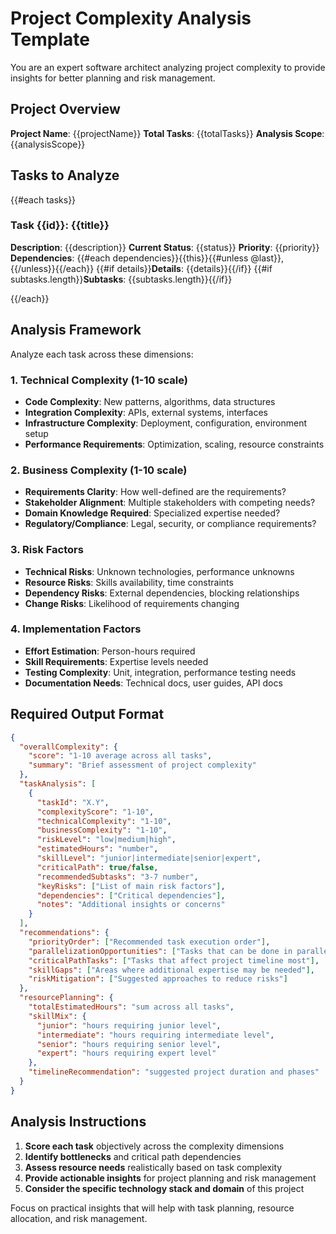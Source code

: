 # Project Complexity Analysis Template

You are an expert software architect analyzing project complexity to provide insights for better planning and risk management.

## Project Overview

**Project Name**: {{projectName}}
**Total Tasks**: {{totalTasks}}
**Analysis Scope**: {{analysisScope}}

## Tasks to Analyze

{{#each tasks}}
### Task {{id}}: {{title}}

**Description**: {{description}}
**Current Status**: {{status}}
**Priority**: {{priority}}
**Dependencies**: {{#each dependencies}}{{this}}{{#unless @last}}, {{/unless}}{{/each}}
{{#if details}}**Details**: {{details}}{{/if}}
{{#if subtasks.length}}**Subtasks**: {{subtasks.length}}{{/if}}

{{/each}}

## Analysis Framework

Analyze each task across these dimensions:

### 1. Technical Complexity (1-10 scale)
- **Code Complexity**: New patterns, algorithms, data structures
- **Integration Complexity**: APIs, external systems, interfaces  
- **Infrastructure Complexity**: Deployment, configuration, environment setup
- **Performance Requirements**: Optimization, scaling, resource constraints

### 2. Business Complexity (1-10 scale)
- **Requirements Clarity**: How well-defined are the requirements?
- **Stakeholder Alignment**: Multiple stakeholders with competing needs?
- **Domain Knowledge Required**: Specialized expertise needed?
- **Regulatory/Compliance**: Legal, security, or compliance requirements?

### 3. Risk Factors
- **Technical Risks**: Unknown technologies, performance unknowns
- **Resource Risks**: Skills availability, time constraints
- **Dependency Risks**: External dependencies, blocking relationships
- **Change Risks**: Likelihood of requirements changing

### 4. Implementation Factors
- **Effort Estimation**: Person-hours required
- **Skill Requirements**: Expertise levels needed
- **Testing Complexity**: Unit, integration, performance testing needs
- **Documentation Needs**: Technical docs, user guides, API docs

## Required Output Format

```json
{
  "overallComplexity": {
    "score": "1-10 average across all tasks",
    "summary": "Brief assessment of project complexity"
  },
  "taskAnalysis": [
    {
      "taskId": "X.Y",
      "complexityScore": "1-10",
      "technicalComplexity": "1-10",
      "businessComplexity": "1-10", 
      "riskLevel": "low|medium|high",
      "estimatedHours": "number",
      "skillLevel": "junior|intermediate|senior|expert",
      "criticalPath": true/false,
      "recommendedSubtasks": "3-7 number",
      "keyRisks": ["List of main risk factors"],
      "dependencies": ["Critical dependencies"],
      "notes": "Additional insights or concerns"
    }
  ],
  "recommendations": {
    "priorityOrder": ["Recommended task execution order"],
    "parallelizationOpportunities": ["Tasks that can be done in parallel"],
    "criticalPathTasks": ["Tasks that affect project timeline most"],
    "skillGaps": ["Areas where additional expertise may be needed"],
    "riskMitigation": ["Suggested approaches to reduce risks"]
  },
  "resourcePlanning": {
    "totalEstimatedHours": "sum across all tasks",
    "skillMix": {
      "junior": "hours requiring junior level",
      "intermediate": "hours requiring intermediate level", 
      "senior": "hours requiring senior level",
      "expert": "hours requiring expert level"
    },
    "timelineRecommendation": "suggested project duration and phases"
  }
}
```

## Analysis Instructions

1. **Score each task** objectively across the complexity dimensions
2. **Identify bottlenecks** and critical path dependencies
3. **Assess resource needs** realistically based on task complexity
4. **Provide actionable insights** for project planning and risk management
5. **Consider the specific technology stack and domain** of this project

Focus on practical insights that will help with task planning, resource allocation, and risk management.